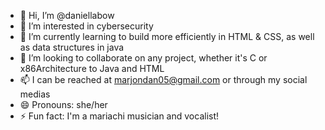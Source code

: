 - 👋 Hi, I’m @daniellabow
- 👀 I’m interested in cybersecurity
- 🌱 I’m currently learning to build more efficiently in HTML & CSS, as well as data structures in java
- 💞️ I’m looking to collaborate on any project, whether it's C or x86Architecture to Java and HTML
- 📫 I can be reached at marjondan05@gmail.com or through my social medias
- 😄 Pronouns: she/her
- ⚡ Fun fact: I'm a mariachi musician and vocalist!
